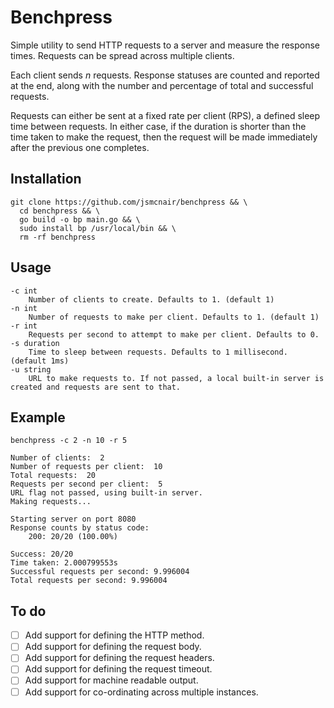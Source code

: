 # Benchpress

Simple utility to send HTTP requests to a server and measure the response times. Requests can be spread across multiple clients. 

Each client sends _n_ requests. Response statuses are counted and reported at the end, along with the number and percentage of total and successful requests. 

Requests can either be sent at a fixed rate per client (RPS), a defined sleep time between requests. In either case, if the duration is shorter than the time taken to make the request, then the request will be made immediately after the previous one completes.

## Installation

```shell
git clone https://github.com/jsmcnair/benchpress && \
  cd benchpress && \
  go build -o bp main.go && \
  sudo install bp /usr/local/bin && \
  rm -rf benchpress
```

## Usage

```shell
-c int
  	Number of clients to create. Defaults to 1. (default 1)
-n int
  	Number of requests to make per client. Defaults to 1. (default 1)
-r int
  	Requests per second to attempt to make per client. Defaults to 0.
-s duration
  	Time to sleep between requests. Defaults to 1 millisecond. (default 1ms)
-u string
  	URL to make requests to. If not passed, a local built-in server is created and requests are sent to that.
```

## Example

```shell
benchpress -c 2 -n 10 -r 5
```
```
Number of clients:  2
Number of requests per client:  10
Total requests:  20
Requests per second per client:  5
URL flag not passed, using built-in server.
Making requests...

Starting server on port 8080
Response counts by status code:
	200: 20/20 (100.00%)

Success: 20/20
Time taken: 2.000799553s
Successful requests per second: 9.996004
Total requests per second: 9.996004
```

## To do

- [ ] Add support for defining the HTTP method.
- [ ] Add support for defining the request body.
- [ ] Add support for defining the request headers.
- [ ] Add support for defining the request timeout.
- [ ] Add support for machine readable output.
- [ ] Add support for co-ordinating across multiple instances.